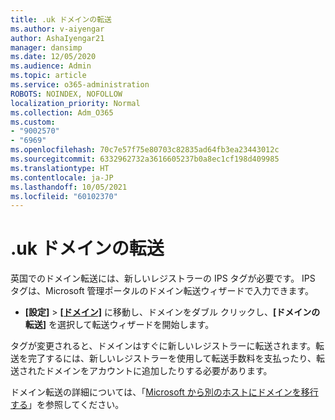 ```yaml
---
title: .uk ドメインの転送
ms.author: v-aiyengar
author: AshaIyengar21
manager: dansimp
ms.date: 12/05/2020
ms.audience: Admin
ms.topic: article
ms.service: o365-administration
ROBOTS: NOINDEX, NOFOLLOW
localization_priority: Normal
ms.collection: Adm_O365
ms.custom:
- "9002570"
- "6969"
ms.openlocfilehash: 70c7e57f75e80703c82835ad64fb3ea23443012c
ms.sourcegitcommit: 6332962732a3616605237b0a8ec1cf198d409985
ms.translationtype: HT
ms.contentlocale: ja-JP
ms.lasthandoff: 10/05/2021
ms.locfileid: "60102370"
---
```

# <a name="uk-domain-transfers"></a>.uk ドメインの転送

英国でのドメイン転送には、新しいレジストラーの IPS タグが必要です。 IPS タグは、Microsoft 管理ポータルのドメイン転送ウィザードで入力できます。

- **[設定]** > [**[ドメイン]**](https://admin.microsoft.com/#/Domains) に移動し、ドメインをダブル クリックし、**[ドメインの転送]** を選択して転送ウィザードを開始します。

タグが変更されると、ドメインはすぐに新しいレジストラーに転送されます。転送を完了するには、新しいレジストラーを使用して転送手数料を支払ったり、転送されたドメインをアカウントに追加したりする必要があります。

ドメイン転送の詳細については、「[Microsoft から別のホストにドメインを移行する](https://docs.microsoft.com/microsoft-365/admin/get-help-with-domains/transfer-a-domain-from-microsoft-to-another-host)」を参照してください。
